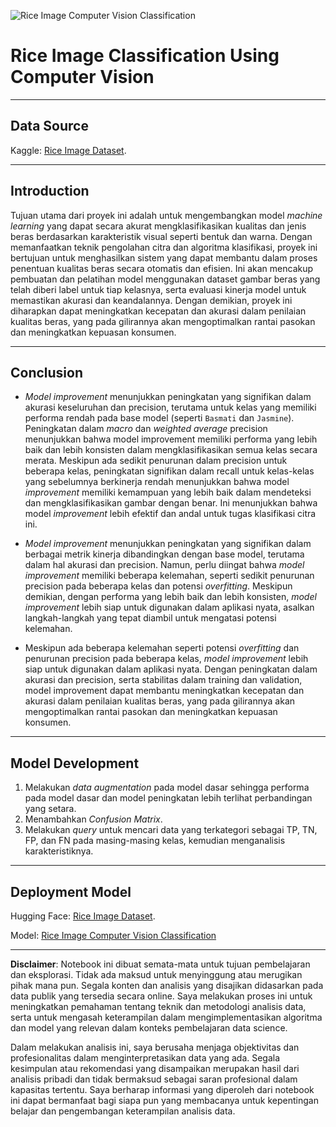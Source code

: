 ![Rice Image Computer Vision Classification](https://github.com/DarlyP/Rice-Image-Dataset/blob/main/Notebook/rice.jpg)

# Rice Image Classification Using Computer Vision

---


## Data Source

Kaggle: [Rice Image Dataset](https://www.kaggle.com/datasets/muratkokludataset/rice-image-dataset).

---

## Introduction

Tujuan utama dari proyek ini adalah untuk mengembangkan model *machine learning* yang dapat secara akurat mengklasifikasikan kualitas dan jenis beras berdasarkan karakteristik visual seperti bentuk dan warna. Dengan memanfaatkan teknik pengolahan citra dan algoritma klasifikasi, proyek ini bertujuan untuk menghasilkan sistem yang dapat membantu dalam proses penentuan kualitas beras secara otomatis dan efisien. Ini akan mencakup pembuatan dan pelatihan model menggunakan dataset gambar beras yang telah diberi label untuk tiap kelasnya, serta evaluasi kinerja model untuk memastikan akurasi dan keandalannya. Dengan demikian, proyek ini diharapkan dapat meningkatkan kecepatan dan akurasi dalam penilaian kualitas beras, yang pada gilirannya akan mengoptimalkan rantai pasokan dan meningkatkan kepuasan konsumen.

---

## Conclusion

- *Model improvement* menunjukkan peningkatan yang signifikan dalam akurasi keseluruhan dan precision, terutama untuk kelas yang memiliki performa rendah pada base model (seperti `Basmati` dan `Jasmine`). Peningkatan dalam *macro* dan *weighted average* precision menunjukkan bahwa model improvement memiliki performa yang lebih baik dan lebih konsisten dalam mengklasifikasikan semua kelas secara merata. Meskipun ada sedikit penurunan dalam precision untuk beberapa kelas, peningkatan signifikan dalam recall untuk kelas-kelas yang sebelumnya berkinerja rendah menunjukkan bahwa model *improvement* memiliki kemampuan yang lebih baik dalam mendeteksi dan mengklasifikasikan gambar dengan benar. Ini menunjukkan bahwa model *improvement* lebih efektif dan andal untuk tugas klasifikasi citra ini.

- *Model improvement* menunjukkan peningkatan yang signifikan dalam berbagai metrik kinerja dibandingkan dengan base model, terutama dalam hal akurasi dan precision. Namun, perlu diingat bahwa *model improvement* memiliki beberapa kelemahan, seperti sedikit penurunan precision pada beberapa kelas dan potensi *overfitting*. Meskipun demikian, dengan performa yang lebih baik dan lebih konsisten, *model improvement* lebih siap untuk digunakan dalam aplikasi nyata, asalkan langkah-langkah yang tepat diambil untuk mengatasi potensi kelemahan.

- Meskipun ada beberapa kelemahan seperti potensi *overfitting* dan penurunan precision pada beberapa kelas, *model improvement* lebih siap untuk digunakan dalam aplikasi nyata. Dengan peningkatan dalam akurasi dan precision, serta stabilitas dalam training dan validation, model improvement dapat membantu meningkatkan kecepatan dan akurasi dalam penilaian kualitas beras, yang pada gilirannya akan mengoptimalkan rantai pasokan dan meningkatkan kepuasan konsumen.

---

## Model Development

1. Melakukan *data augmentation* pada model dasar sehingga performa pada model dasar dan model peningkatan lebih terlihat perbandingan yang setara.
2. Menambahkan *Confusion Matrix*.
3. Melakukan *query* untuk mencari data yang terkategori sebagai TP, TN, FP, dan FN pada masing-masing kelas, kemudian menganalisis karakteristiknya.

---

## Deployment Model

Hugging Face: [Rice Image Dataset](https://huggingface.co/spaces/darly9991/Rice_Image_Classification).

Model: [Rice Image Computer Vision Classification](https://drive.google.com/file/d/1H-NmiarcH41X4w7tSFGknVg8EV_NkFX6/view?usp=sharing)

---

**Disclaimer**: Notebook ini dibuat semata-mata untuk tujuan pembelajaran dan eksplorasi. Tidak ada maksud untuk menyinggung atau merugikan pihak mana pun. Segala konten dan analisis yang disajikan didasarkan pada data publik yang tersedia secara online. Saya melakukan proses ini untuk meningkatkan pemahaman tentang teknik dan metodologi analisis data, serta untuk mengasah keterampilan dalam mengimplementasikan algoritma dan model yang relevan dalam konteks pembelajaran data science.

Dalam melakukan analisis ini, saya berusaha menjaga objektivitas dan profesionalitas dalam menginterpretasikan data yang ada. Segala kesimpulan atau rekomendasi yang disampaikan merupakan hasil dari analisis pribadi dan tidak bermaksud sebagai saran profesional dalam kapasitas tertentu. Saya berharap informasi yang diperoleh dari notebook ini dapat bermanfaat bagi siapa pun yang membacanya untuk kepentingan belajar dan pengembangan keterampilan analisis data.
